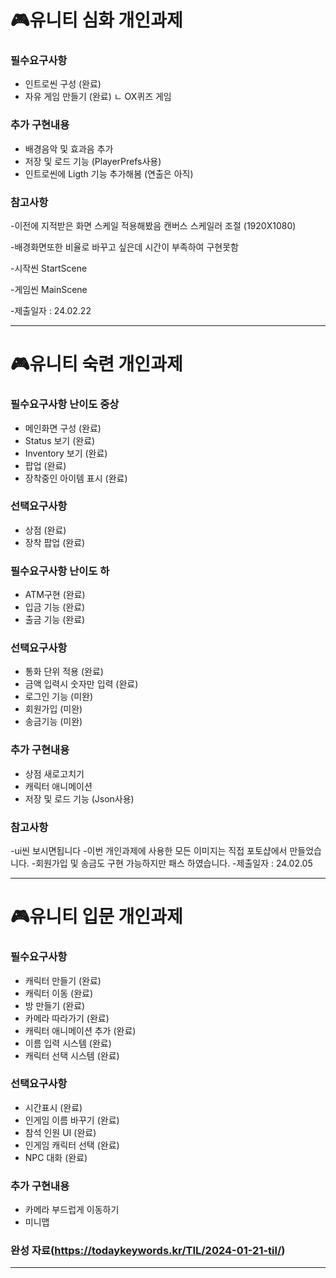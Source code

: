 # 🎮유니티 심화 개인과제

### 필수요구사항 
- 인트로씬 구성 (완료)
- 자유 게임 만들기 (완료)
   ㄴ OX퀴즈 게임

### 추가 구현내용
- 배경음악 및 효과음 추가
- 저장 및 로드 기능 (PlayerPrefs사용)
- 인트로씬에 Ligth 기능 추가해봄 (연출은 아직)
  

### 참고사항
-이전에 지적받은 화면 스케일 적용해봤음 캔버스 스케일러 조절 (1920X1080)

-배경화면또한 비율로 바꾸고 싶은데 시간이 부족하여 구현못함

-시작씬 StartScene

-게임씬 MainScene

-제출일자 : 24.02.22

---------------------

# 🎮유니티 숙련 개인과제

### 필수요구사항 난이도 중상
- 메인화면 구성 (완료)
- Status 보기 (완료)
- Inventory 보기 (완료)
- 팝업 (완료)
- 장착중인 아이템 표시  (완료)

### 선택요구사항
- 상점 (완료)
- 장착 팝업 (완료)

### 필수요구사항 난이도 하
- ATM구현 (완료)
- 입금 기능 (완료)
- 출금 기능 (완료)

### 선택요구사항
- 통화 단위 적용 (완료)
- 금액 입력시 숫자만 입력 (완료)
- 로그인 기능 (미완)
- 회원가입 (미완)
- 송금기능 (미완)

### 추가 구현내용
- 상점 새로고치기
- 캐릭터 애니메이션
- 저장 및 로드 기능 (Json사용)

### 참고사항
-ui씬 보시면됩니다
-이번 개인과제에 사용한 모든 이미지는 직접 포토샵에서 만들었습니다.
-회원가입 및 송금도 구현 가능하지만 패스 하였습니다.
-제출일자 : 24.02.05

---------------------

# 🎮유니티 입문 개인과제

### 필수요구사항
- 캐릭터 만들기 (완료)
- 캐릭터 이동 (완료)
- 방 만들기 (완료)
- 카메라 따라가기 (완료)
- 캐릭터 애니메이션 추가 (완료)
- 이름 입력 시스템 (완료)
- 캐릭터 선택 시스템 (완료)

### 선택요구사항
- 시간표시 (완료)
- 인게임 이름 바꾸기 (완료)
- 참석 인원 UI (완료)
- 인게임 캐릭터 선택 (완료)
- NPC 대화 (완료)

### 추가 구현내용
- 카메라 부드럽게 이동하기
- 미니맵

### 완성 자료(https://todaykeywords.kr/TIL/2024-01-21-til/)

-------------------
